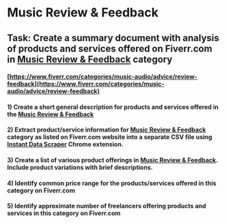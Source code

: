 # Music Review & Feedback
## Task: Create a summary document with analysis of products and services offered on Fiverr.com in [Music Review & Feedback](https://www.fiverr.com/categories/music-audio/advice/review-feedback) category
#### [https://www.fiverr.com/categories/music-audio/advice/review-feedback](https://www.fiverr.com/categories/music-audio/advice/review-feedback)
#### 1) Create a short general description for products and services offered in the [Music Review & Feedback](https://www.fiverr.com/categories/music-audio/advice/review-feedback)
#### 2) Extract product/service information for [Music Review & Feedback](https://www.fiverr.com/categories/music-audio/advice/review-feedback) category as listed on Fiverr.com website into a separate CSV file using [Instant Data Scraper](https://chrome.google.com/webstore/detail/instant-data-scraper/ofaokhiedipichpaobibbnahnkdoiiah) Chrome extension.
#### 3) Create a list of various product offerings in [Music Review & Feedback](https://www.fiverr.com/categories/music-audio/advice/review-feedback). Include product variations with brief descriptions.
#### 4) Identify common price range for the products/services offered in this category on Fiverr.com
#### 5) Identify approximate number of freelancers offering products and services in this category on Fiverr.com
